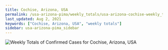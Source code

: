 ```yaml
---
title: Cochise, Arizona, USA
permalink: /usa-arizona-pima/weekly_totals/usa-arizona-cochise-weekly_totals.html
last_updated: Aug 2, 2021
keywords: ["Cochise, Arizona, USA", "weekly totals"]
sidebar: usa-arizona-pima_sidebar
---
```


![Weekly Totals of Confirmed Cases for Cochise, Arizona, USA](/covid_tracker/images/graphs/usa-arizona-cochise-weekly_totals_graph.png)
